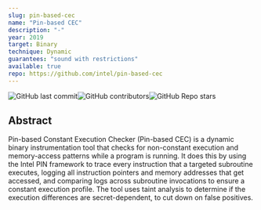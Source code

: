 ```yaml
---
slug: pin-based-cec
name: "Pin-based CEC"
description: "-"
year: 2019
target: Binary
technique: Dynamic
guarantees: "sound with restrictions"
available: true
repo: https://github.com/intel/pin-based-cec
---
```


![GitHub last commit](https://img.shields.io/github/last-commit/intel/pin-based-cec)![GitHub contributors](https://img.shields.io/github/contributors/intel/pin-based-cec)![GitHub Repo stars](https://img.shields.io/github/stars/intel/pin-based-cec)

## Abstract

Pin-based Constant Execution Checker (Pin-based CEC) is a dynamic binary instrumentation tool that checks for non-constant execution and memory-access patterns while a program is running. It does this by using the Intel PIN framework to trace every instruction that a targeted subroutine executes, logging all instruction pointers and memory addresses that get accessed, and comparing logs across subroutine invocations to ensure a constant execution profile. The tool uses taint analysis to determine if the execution differences are secret-dependent, to cut down on false positives.
